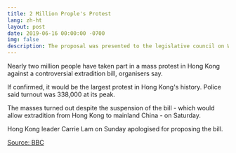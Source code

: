```yaml
---
title: 2 Million Prople's Protest
lang: zh-ht
layout: post
date: 2019-06-16 00:00:00 -0700
img: false
description: The proposal was presented to the legislative council on Wednesday and the law is expected to be passed later this year
---
```


Nearly two million people have taken part in a mass protest in Hong Kong against a controversial extradition bill, organisers say.

If confirmed, it would be the largest protest in Hong Kong's history. Police said turnout was 338,000 at its peak.

The masses turned out despite the suspension of the bill - which would allow extradition from Hong Kong to mainland China - on Saturday.

Hong Kong leader Carrie Lam on Sunday apologised for proposing the bill.

[Source: BBC](https://www.bbc.com/news/world-asia-china-48656471)